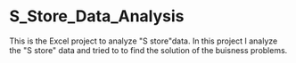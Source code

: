 # S_Store_Data_Analysis
This is the Excel project to analyze "S store"data. In this project I analyze the "S store" data and tried to to find the solution of the buisness problems.
